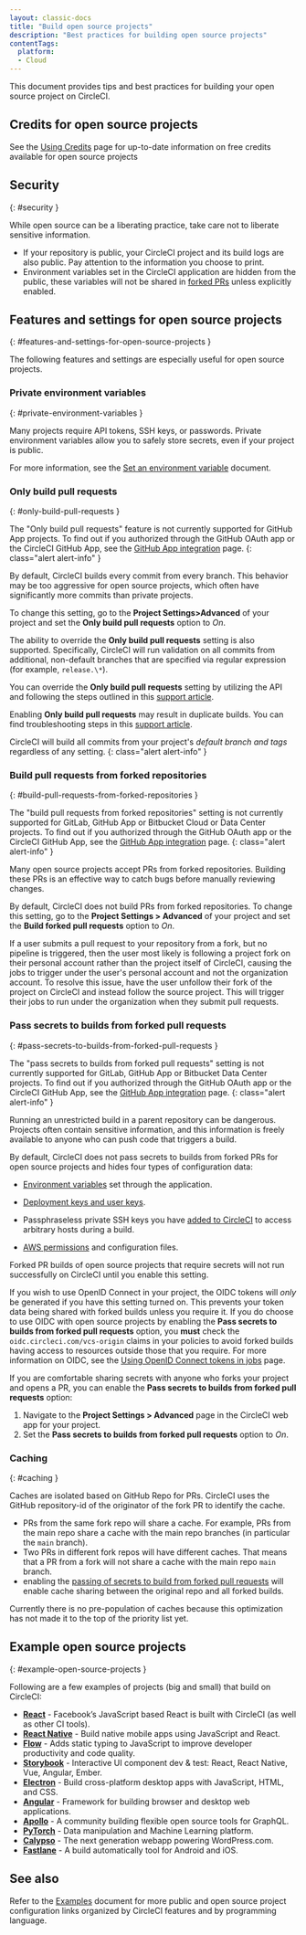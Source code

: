 ```yaml
---
layout: classic-docs
title: "Build open source projects"
description: "Best practices for building open source projects"
contentTags:
  platform:
  - Cloud
---
```


This document provides tips and best practices for building your open source project on CircleCI.

## Credits for open source projects

See the [Using Credits](/docs/credits/#open-source-credit-usage) page for up-to-date information on free credits available for open source projects

## Security
{: #security }

While open source can be a liberating practice, take care not to liberate sensitive information.

- If your repository is public, your CircleCI project and its build logs are also public. Pay attention to the information you choose to print.
- Environment variables set in the CircleCI application are hidden from the public, these variables will not be shared in [forked PRs](#pass-secrets-to-builds-from-forked-pull-requests)
unless explicitly enabled.

## Features and settings for open source projects
{: #features-and-settings-for-open-source-projects }

The following features and settings are especially useful for open source projects.

### Private environment variables
{: #private-environment-variables }

Many projects require API tokens, SSH keys, or passwords. Private environment variables allow you to safely store secrets, even if your project is public.

For more information, see the [Set an environment variable]({{site.baseurl}}/set-environment-variable/#set-an-environment-variable-in-a-project) document.

### Only build pull requests
{: #only-build-pull-requests }

The "Only build pull requests" feature is not currently supported for GitHub App projects. To find out if you authorized through the GitHub OAuth app or the CircleCI GitHub App, see the [GitHub App integration](/docs/github-apps-integration/) page.
{: class="alert alert-info" }

By default, CircleCI builds every commit from every branch. This behavior may be too aggressive for open source projects, which often have significantly more commits than private projects.

To change this setting, go to the **Project Settings>Advanced** of your project and set the **Only build pull requests** option to _On_.

The ability to override the **Only build pull requests** setting is also supported. Specifically, CircleCI will run validation on all commits from additional, non-default branches that are specified via regular expression (for example, `release.\*`).

You can override the **Only build pull requests** setting by utilizing the API and following the steps outlined in this [support article](https://support.circleci.com/hc/en-us/articles/15222074173723-How-to-allowlist-additional-branches-for-Only-Build-Pull-Requests).

Enabling **Only build pull requests** may result in duplicate builds. You can find troubleshooting steps in this [support article](https://support.circleci.com/hc/en-us/articles/115013353748-Troubleshooting-duplicate-builds-triggered-upon-every-commit-push).

CircleCI will build all commits from your project's *default branch and tags* regardless of any setting.
{: class="alert alert-info" }

### Build pull requests from forked repositories
{: #build-pull-requests-from-forked-repositories }

The "build pull requests from forked repositories" setting is not currently supported for GitLab, GitHub App or Bitbucket Cloud or Data Center projects. To find out if you authorized through the GitHub OAuth app or the CircleCI GitHub App, see the [GitHub App integration](/docs/github-apps-integration/) page.
{: class="alert alert-info" }

Many open source projects accept PRs from forked repositories. Building these PRs is an effective way to catch bugs before manually reviewing changes.

By default, CircleCI does not build PRs from forked repositories. To change this setting, go to the **Project Settings > Advanced** of your project and set the **Build forked pull requests** option to _On_.

If a user submits a pull request to your repository from a fork, but no pipeline is triggered, then the user most likely is following a project fork on their personal account rather than the project itself of CircleCI, causing the jobs to trigger under the user's personal account and not the organization account. To resolve this issue, have the user unfollow their fork of the project on CircleCI and instead follow the source project. This will trigger their jobs to run under the organization when they submit pull requests.

### Pass secrets to builds from forked pull requests
{: #pass-secrets-to-builds-from-forked-pull-requests }

The "pass secrets to builds from forked pull requests" setting is not currently supported for GitLab, GitHub App or Bitbucket Data Center projects. To find out if you authorized through the GitHub OAuth app or the CircleCI GitHub App, see the [GitHub App integration](/docs/github-apps-integration/) page.
{: class="alert alert-info" }

Running an unrestricted build in a parent repository can be dangerous. Projects often contain sensitive information, and this information is freely available to anyone who can push code that triggers a build.

By default, CircleCI does not pass secrets to builds from forked PRs for open source projects and hides four types of configuration data:

- [Environment variables](#private-environment-variables) set through the application.

- [Deployment keys and user keys]({{site.baseurl}}/github-integration/#deploy-keys-and-user-keys).

- Passphraseless private SSH keys you have [added to CircleCI]({{site.baseurl}}/add-ssh-key) to access arbitrary hosts during a build.

- [AWS permissions]({{site.baseurl}}/deploy-to-aws) and configuration files.

Forked PR builds of open source projects that require secrets will not run successfully on CircleCI until you enable this setting.

If you wish to use OpenID Connect in your project, the OIDC tokens will _only_ be generated if you have this setting turned on. This prevents your token data being shared with forked builds unless you require it. If you do choose to use OIDC with open source projects by enabling the **Pass secrets to builds from forked pull requests** option, you **must** check the `oidc.circleci.com/vcs-origin` claims in your policies to avoid forked builds having access to resources outside those that you require. For more information on OIDC, see the [Using OpenID Connect tokens in jobs](/docs/openid-connect-tokens/) page.

If you are comfortable sharing secrets with anyone who forks your project and opens a PR, you can enable the **Pass secrets to builds from forked pull requests** option:

1. Navigate to the **Project Settings > Advanced** page in the CircleCI web app for your project.
1. Set the **Pass secrets to builds from forked pull requests** option to _On_.

### Caching
{: #caching }

Caches are isolated based on GitHub Repo for PRs. CircleCI uses the GitHub
repository-id of the originator of the fork PR to identify the cache.
- PRs from the same fork repo will share a cache. For example, PRs from the
  main repo share a cache with the main repo branches (in particular the
  `main` branch).
- Two PRs in different fork repos will have different caches. That means
  that a PR from a fork will not share a cache with the main repo `main` branch.
- enabling the [passing of secrets to build from forked pull requests](#pass-secrets-to-builds-from-forked-pull-requests)
  will enable cache sharing between the original repo and all forked builds.

Currently there is no pre-population of caches because this optimization has not made it to the top of the priority list yet.

## Example open source projects
{: #example-open-source-projects }

Following are a few examples of projects (big and small) that build on CircleCI:

- **[React](https://github.com/facebook/react)** - Facebook’s JavaScript based React is built with CircleCI (as well as other CI tools).
- **[React Native](https://github.com/facebook/react-native/)** - Build native mobile apps using JavaScript and React.
- **[Flow](https://github.com/facebook/flow/)** - Adds static typing to JavaScript to improve developer productivity and code quality.
- **[Storybook](https://github.com/storybookjs/storybook)** - Interactive UI component dev & test: React, React Native, Vue, Angular, Ember.
- **[Electron](https://github.com/electron/electron)** - Build cross-platform desktop apps with JavaScript, HTML, and CSS.
- **[Angular](https://github.com/angular/angular)** - Framework for building browser and desktop web applications.
- **[Apollo](https://github.com/apollographql)** - A community building flexible open source tools for GraphQL.
- **[PyTorch](https://github.com/pytorch/pytorch)** - Data manipulation and Machine Learning platform.
- **[Calypso](https://github.com/Automattic/wp-calypso)** - The next generation webapp powering WordPress.com.
- **[Fastlane](https://github.com/fastlane/fastlane)** - A build automatically tool for Android and iOS.

## See also

Refer to the [Examples]({{site.baseurl}}/example-configs/) document for more public and open source project configuration links organized by CircleCI features and by programming language.
